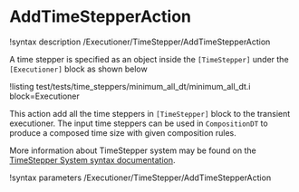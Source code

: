 # AddTimeStepperAction

!syntax description /Executioner/TimeStepper/AddTimeStepperAction

A time stepper is specified as an object inside the `[TimeStepper]` under the `[Executioner]` block
as shown below

!listing test/tests/time_steppers/minimum_all_dt/minimum_all_dt.i block=Executioner

This action add all the time steppers in `[TimeStepper]` block to the transient executioner. The input time steppers can be used in `CompositionDT` to produce a composed time size with given composition rules.


More information about TimeStepper system may be found on the [TimeStepper System syntax documentation](syntax/Executioner/TimeStepper/index.md).

!syntax parameters /Executioner/TimeStepper/AddTimeStepperAction
